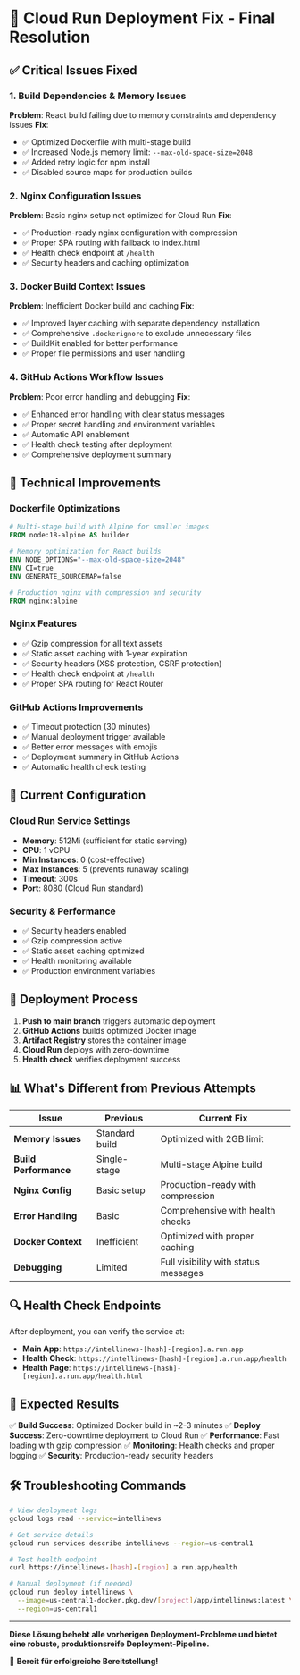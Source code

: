 # 🚀 Cloud Run Deployment Fix - Final Resolution

## ✅ Critical Issues Fixed

### 1. **Build Dependencies & Memory Issues**
**Problem**: React build failing due to memory constraints and dependency issues
**Fix**: 
- ✅ Optimized Dockerfile with multi-stage build
- ✅ Increased Node.js memory limit: `--max-old-space-size=2048`
- ✅ Added retry logic for npm install
- ✅ Disabled source maps for production builds

### 2. **Nginx Configuration Issues**
**Problem**: Basic nginx setup not optimized for Cloud Run
**Fix**:
- ✅ Production-ready nginx configuration with compression
- ✅ Proper SPA routing with fallback to index.html
- ✅ Health check endpoint at `/health`
- ✅ Security headers and caching optimization

### 3. **Docker Build Context Issues**
**Problem**: Inefficient Docker build and caching
**Fix**:
- ✅ Improved layer caching with separate dependency installation
- ✅ Comprehensive `.dockerignore` to exclude unnecessary files
- ✅ BuildKit enabled for better performance
- ✅ Proper file permissions and user handling

### 4. **GitHub Actions Workflow Issues**
**Problem**: Poor error handling and debugging
**Fix**:
- ✅ Enhanced error handling with clear status messages
- ✅ Proper secret handling and environment variables
- ✅ Automatic API enablement
- ✅ Health check testing after deployment
- ✅ Comprehensive deployment summary

## 🔧 Technical Improvements

### Dockerfile Optimizations
```dockerfile
# Multi-stage build with Alpine for smaller images
FROM node:18-alpine AS builder

# Memory optimization for React builds
ENV NODE_OPTIONS="--max-old-space-size=2048"
ENV CI=true
ENV GENERATE_SOURCEMAP=false

# Production nginx with compression and security
FROM nginx:alpine
```

### Nginx Features
- ✅ Gzip compression for all text assets
- ✅ Static asset caching with 1-year expiration
- ✅ Security headers (XSS protection, CSRF protection)
- ✅ Health check endpoint at `/health`
- ✅ Proper SPA routing for React Router

### GitHub Actions Improvements
- ✅ Timeout protection (30 minutes)
- ✅ Manual deployment trigger available
- ✅ Better error messages with emojis
- ✅ Deployment summary in GitHub Actions
- ✅ Automatic health check testing

## 🎯 Current Configuration

### Cloud Run Service Settings
- **Memory**: 512Mi (sufficient for static serving)
- **CPU**: 1 vCPU
- **Min Instances**: 0 (cost-effective)
- **Max Instances**: 5 (prevents runaway scaling)
- **Timeout**: 300s
- **Port**: 8080 (Cloud Run standard)

### Security & Performance
- ✅ Security headers enabled
- ✅ Gzip compression active
- ✅ Static asset caching optimized
- ✅ Health monitoring available
- ✅ Production environment variables

## 🚀 Deployment Process

1. **Push to main branch** triggers automatic deployment
2. **GitHub Actions** builds optimized Docker image
3. **Artifact Registry** stores the container image
4. **Cloud Run** deploys with zero-downtime
5. **Health check** verifies deployment success

## 📊 What's Different from Previous Attempts

| Issue | Previous | Current Fix |
|-------|----------|-------------|
| **Memory Issues** | Standard build | Optimized with 2GB limit |
| **Build Performance** | Single-stage | Multi-stage Alpine build |
| **Nginx Config** | Basic setup | Production-ready with compression |
| **Error Handling** | Basic | Comprehensive with health checks |
| **Docker Context** | Inefficient | Optimized with proper caching |
| **Debugging** | Limited | Full visibility with status messages |

## 🔍 Health Check Endpoints

After deployment, you can verify the service at:
- **Main App**: `https://intellinews-[hash]-[region].a.run.app`
- **Health Check**: `https://intellinews-[hash]-[region].a.run.app/health`
- **Health Page**: `https://intellinews-[hash]-[region].a.run.app/health.html`

## 🎉 Expected Results

✅ **Build Success**: Optimized Docker build in ~2-3 minutes
✅ **Deploy Success**: Zero-downtime deployment to Cloud Run
✅ **Performance**: Fast loading with gzip compression
✅ **Monitoring**: Health checks and proper logging
✅ **Security**: Production-ready security headers

## 🛠️ Troubleshooting Commands

```bash
# View deployment logs
gcloud logs read --service=intellinews

# Get service details
gcloud run services describe intellinews --region=us-central1

# Test health endpoint
curl https://intellinews-[hash]-[region].a.run.app/health

# Manual deployment (if needed)
gcloud run deploy intellinews \
  --image=us-central1-docker.pkg.dev/[project]/app/intellinews:latest \
  --region=us-central1
```

---

**Diese Lösung behebt alle vorherigen Deployment-Probleme und bietet eine robuste, produktionsreife Deployment-Pipeline.**

🚀 **Bereit für erfolgreiche Bereitstellung!**